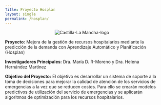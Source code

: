 ```yaml
---
Title: Proyecto Hosplan
layout: single
permalink: /hosplan/
---
```


<style>
#clm-logo{
	text-align: center;
}
#fse-logo{
	text-align: center;
}

img{
	max-width:450px;
    max-height:350px;
}
</style>

<p id="clm-logo">
	<img src="{{site.baseurl}}/assets/img/logo_clm.png" alt="Castilla-La Mancha-logo" title="Castilla-La Mancha-logo">
</p>

**Proyecto:**
Mejora de la gestión de recursos hospitalarios mediante la predicción de la demanda con Aprendizaje Automático y Planificación (Hosplan)

**Investigadores Principales:**
Dra. María D. R-Moreno y Dra. Helena Hernández Martínez

**Objetivo del Proyecto:**
El objetivo es desarrollar un sistema de soporte a la toma de decisiones para mejorar la calidad de atención de los servicios de emergencias a la vez que se reducen costes. Para ello se crearán modelos predictivos de utilización del servicio de emergencias y se aplicarán algoritmos de optimización para los recursos hospitalarios.

<!-- <p id="fse-logo">
	<img src="{{site.baseurl}}/assets/img/logo_fse.png" alt="FSE-logo" title="FSE-logo">
</p>
-->
